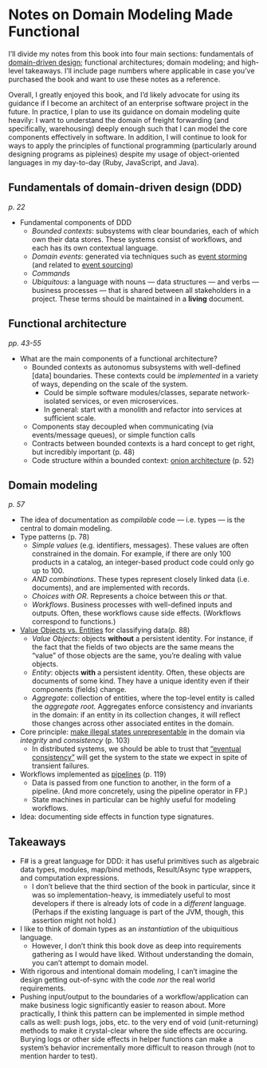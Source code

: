 # Notes on Domain Modeling Made Functional

I’ll divide my notes from this book into four main sections: fundamentals of [domain-driven design](https://en.wikipedia.org/wiki/Domain-driven_design); functional architectures; domain modeling; and high-level takeaways. I’ll include page numbers where applicable in case you’ve purchased the book and want to use these notes as a reference.

Overall, I greatly enjoyed this book, and I’d likely advocate for using its guidance if I become an architect of an enterprise software project in the future. In practice, I plan to use its guidance on domain modeling quite heavily: I want to understand the domain of freight forwarding (and specifically, warehousing) deeply enough such that I can model the core components effectively in software. In addition, I will continue to look for ways to apply the principles of functional programming (particularly around designing programs as pipleines) despite my usage of object-oriented languages in my day-to-day (Ruby, JavaScript, and Java).

## Fundamentals of domain-driven design (DDD)

*p. 22*

- Fundamental components of DDD
    - *Bounded contexts*: subsystems with clear boundaries, each of which own their data stores. These systems consist of workflows, and each has its own contextual language.
    - *Domain events*: generated via techniques such as [event storming](https://en.wikipedia.org/wiki/Event_storming) (and related to [event sourcing](https://martinfowler.com/eaaDev/EventSourcing.html))
    - *Commands*
    - *Ubiquitous*: a language with nouns — data structures — and verbs — business processes — that is shared between all stakeholders in a project. These terms should be maintained in a **living** document.

## Functional architecture

*pp. 43-55*

- What are the main components of a functional architecture?
    - Bounded contexts as autonomus subsystems with well-defined [data] boundaries. These contexts could be *implemented* in a variety of ways, depending on the scale of the system.
        - Could be simple software modules/classes, separate network-isolated services, or even microservices.
        - In general: start with a monolith and refactor into services at sufficient scale.
    - Components stay decoupled when communicating (via events/message queues), or simple function calls
    - Contracts between bounded contexts is a hard concept to get right, but incredibly important (p. 48)
    - Code structure within a bounded context: [onion architecture](https://jeffreypalermo.com/2008/07/the-onion-architecture-part-1/) (p. 52)

## Domain modeling

*p. 57*

- The idea of documentation as *compilable* code — i.e. types — is the central to domain modeling.
- Type patterns (p. 78)
    - *Simple values* (e.g. identifiers, messages). These values are often constrained in the domain. For example, if there are only 100 products in a catalog, an integer-based product code could only go up to 100.
    - *AND combinations*. These types represent closely linked data (i.e. documents), and are implemented with records.
    - *Choices with OR*. Represents a choice between this *or* that.
    - *Workflows*. Business processes with well-defined inputs and outputs. Often, these workflows cause side effects. (Workflows correspond to functions.)
- [Value Objects vs. Entities](https://stackoverflow.com/questions/75446/value-vs-entity-objects-domain-driven-design) for classifying data(p. 88)
    - *Value Objects*: objects **without** a persistent identity. For instance, if the fact that the fields of two objects are the same means the “value” of those objects are the same, you’re dealing with value objects.
    - *Entity*: objects **with** a persistent identity. Often, these objects are documents of some kind. They have a unique identity even if their components (fields) change.
    - *Aggregate*: collection of entities, where the top-level entity is called the *aggregate root.* Aggregates enforce consistency and invariants in the domain: if an entity in its collection changes, it will reflect those changes across other associated entites in the domain.
- Core principle: [make illegal states unrepresentable](https://fsharpforfunandprofit.com/posts/designing-with-types-making-illegal-states-unrepresentable/) in the domain via *integrity* and *consistency* (p. 103)
    - In distributed systems, we should be able to trust that [“eventual consistency”](https://en.wikipedia.org/wiki/Eventual_consistency) will get the system to the state we expect in spite of transient failures.
- Workflows implemented as [pipelines](https://en.wikipedia.org/wiki/Pipeline_(software)) (p. 119)
    - Data is passed from one function to another, in the form of a pipeline. (And more concretely, using the pipeline operator in FP.)
    - State machines in particular can be highly useful for modeling workflows.
- Idea: documenting side effects in function type signatures.

## Takeaways

- F# is a great language for DDD: it has useful primitives such as algebraic data types, modules, map/bind methods, Result/Async type wrappers, and computation expressions.
    - I don’t believe that the third section of the book in particular, since it was so implementation-heavy, is immediately useful to most developers if there is already lots of code in a *different* language. (Perhaps if the existing language is part of the JVM, though, this assertion might not hold.)
- I like to think of domain types as an *instantiation* of the ubiquitious language.
    - However, I don’t think this book dove as deep into requirements gathering as I would have liked. Without understanding the domain, you can’t attempt to domain model.
- With rigorous and intentional domain modeling, I can’t imagine the design getting out-of-sync with the code *nor* the real world requirements.
- Pushing input/output to the boundaries of a workflow/application can make business logic significantly easier to reason about. More practically, I think this pattern can be implemented in simple method calls as well: push logs, jobs, etc. to the very end of void (unit-returning) methods to make it crystal-clear where the side effects are occuring. Burying logs or other side effects in helper functions can make a system’s behavior incrementally more difficult to reason through (not to mention harder to test).